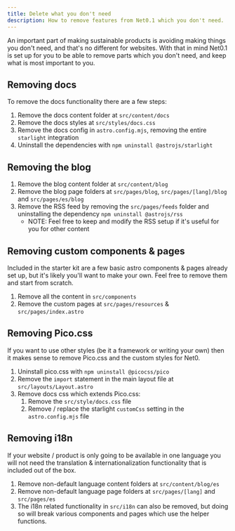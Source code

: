 ```yaml
---
title: Delete what you don't need
description: How to remove features from Net0.1 which you don't need.
---
```


An important part of making sustainable products is avoiding making things you don't need, and that's no different for websites. With that in mind Net0.1 is set up for you to be able to remove parts which you don't need, and keep what is most important to you.

## Removing docs

To remove the docs functionality there are a few steps:

1. Remove the docs content folder at `src/content/docs`
2. Remove the docs styles at `src/styles/docs.css`
3. Remove the docs config in `astro.config.mjs`, removing the entire `starlight` integration
4. Uninstall the dependencies with `npm uninstall @astrojs/starlight`

## Removing the blog

1. Remove the blog content folder at `src/content/blog`
2. Remove the blog page folders at `src/pages/blog`, `src/pages/[lang]/blog` and `src/pages/es/blog`
3. Remove the RSS feed by removing the `src/pages/feeds` folder and uninstalling the dependency `npm uninstall @astrojs/rss`
   - NOTE: Feel free to keep and modify the RSS setup if it's useful for you for other content

## Removing custom components & pages

Included in the starter kit are a few basic astro components & pages already set up, but it's likely you'll want to make your own. Feel free to remove them and start from scratch.

1. Remove all the content in `src/components`
2. Remove the custom pages at `src/pages/resources` & `src/pages/index.astro`

## Removing Pico.css

If you want to use other styles (be it a framework or writing your own) then it makes sense to remove Pico.css and the custom styles for Net0.

1. Uninstall pico.css with `npm uninstall @picocss/pico`
2. Remove the `import` statement in the main layout file at `src/layouts/Layout.astro`
3. Remove docs css which extends Pico.css:
   1. Remove the `src/style/docs.css` file
   2. Remove / replace the starlight `customCss` setting in the `astro.config.mjs` file

## Removing i18n

If your website / product is only going to be available in one language you will not need the translation & internationalization functionality that is included out of the box.

1. Remove non-default language content folders at `src/content/blog/es`
2. Remove non-default language page folders at `src/pages/[lang]` and `src/pages/es`
3. The i18n related functionality in `src/i18n` can also be removed, but doing so will break various components and pages which use the helper functions.
